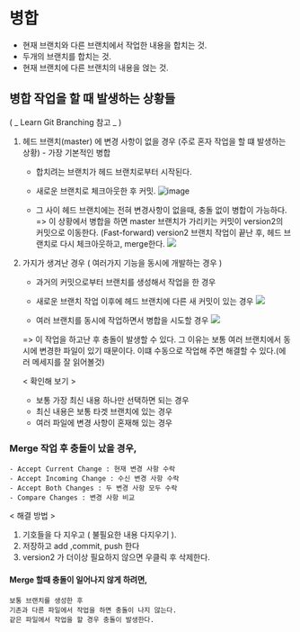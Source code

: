 # 병합

- 현재 브랜치와 다른 브랜치에서 작업한 내용을 합치는 것.
- 두개의 브랜치를 합치는 것.
- 현재 브랜치에 다른 브랜치의 내용을 얹는 것.

## 병합 작업을 할 때 발생하는 상황들

( _ Learn Git Branching 참고 _ )

1. 헤드 브랜치(master) 에 변경 사항이 없을 경우 (주로 혼자 작업을 할 떄 발생하는 상황) - 가장 기본적인 병합

   - 합치려는 브랜치가 헤드 브랜치로부터 시작된다.
   - 새로운 브랜치로 체크아웃한 후 커밋.
     ![image](https://github.com/jIicho/hello-world/assets/164034269/343802d6-1f95-46a6-8356-ba4f869fa2d4)

   - 그 사이 헤드 브랜치에는 전혀 변경사항이 없을때, 충돌 없이 병합이 가능하다.
     => 이 상황에서 병합을 하면 master 브랜치가 가리키는 커밋이 version2의 커밋으로 이동한다. (Fast-forward)
     version2 브랜치 작업이 끝난 후,
     헤드 브랜치로 다시 체크아웃하고, merge한다.
     ![](https://cdn.inflearn.com/wp-content/uploads/git4-2.png)

2. 가지가 생겨난 경우 ( 여러가지 기능을 동시에 개발하는 경우 )

   - 과거의 커밋으로부터 브랜치를 생성해서 작업을 한 경우
   - 새로운 브랜치 작업 이후에 헤드 브랜치에 다른 새 커밋이 있는 경우
     ![](https://cdn.inflearn.com/wp-content/uploads/git4-3.png)

   - 여러 브랜치를 동시에 작업하면서 병합을 시도할 경우
     ![](https://cdn.inflearn.com/wp-content/uploads/git4-4.png)

   => 이 작업을 하고난 후 충돌이 발생할 수 있다.
   그 이유는 보통 여러 브랜치에서 동시에 변경한 파일이 있기 때문이다.
   이떄 수동으로 작업해 주면 해결할 수 있다.(에러 메세지를 잘 읽어볼것)

   < 확인해 보기 >

   - 보통 가장 최신 내용 하나만 선택하면 되는 경우
   - 최신 내용은 보통 타겟 브랜치에 있는 경우
   - 여러 파일에 변경 사항이 혼재해 있는 경우

### Merge 작업 후 충돌이 났을 경우,

    - Accept Current Change : 현재 변경 사항 수락
    - Accept Incoming Change : 수신 변경 사항 수락
    - Accept Both Changes : 두 변경 사항 모두 수락
    - Compare Changes : 변경 사항 비교

< 해결 방법 >

1. 기호들을 다 지우고 ( 불필요한 내용 다지우기 ).
2. 저장하고 add ,commit, push 한다
3. version2 가 더이상 필요하지 않으면 우클릭 후 삭제한다.

#### Merge 할때 충돌이 일어나지 않게 하려면,

    보통 브랜치를 생성한 후
    기존과 다른 파일에서 작업을 하면 충돌이 나지 않는다.
    같은 파일에서 작업을 할 경우 충돌이 발생한다.
